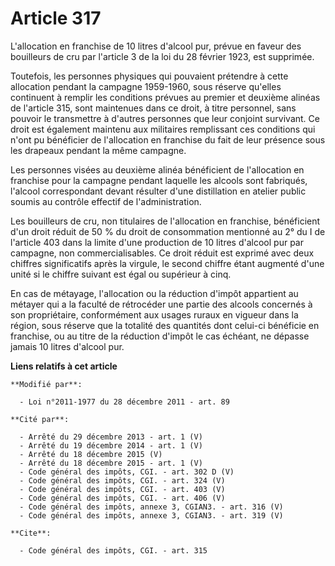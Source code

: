 # Article 317

L'allocation en franchise de 10 litres d'alcool pur, prévue en faveur des bouilleurs de cru par l'article 3 de la loi du 28
février 1923, est supprimée.

Toutefois, les personnes physiques qui pouvaient prétendre à cette allocation pendant la campagne 1959-1960, sous réserve
qu'elles continuent à remplir les conditions prévues au premier et deuxième alinéas de l'article 315, sont maintenues dans ce
droit, à titre personnel, sans pouvoir le transmettre à d'autres personnes que leur conjoint survivant. Ce droit est
également maintenu aux militaires remplissant ces conditions qui n'ont pu bénéficier de l'allocation en franchise du fait de
leur présence sous les drapeaux pendant la même campagne.

Les personnes visées au deuxième alinéa bénéficient de l'allocation en franchise pour la campagne pendant laquelle les
alcools sont fabriqués, l'alcool correspondant devant résulter d'une distillation en atelier public soumis au contrôle
effectif de l'administration.

Les bouilleurs de cru, non titulaires de l'allocation en franchise, bénéficient d'un droit réduit de 50 % du droit de
consommation mentionné au 2° du I de l'article 403 dans la limite d'une production de 10 litres d'alcool pur par campagne,
non commercialisables. Ce droit réduit est exprimé avec deux chiffres significatifs après la virgule, le second chiffre étant
augmenté d'une unité si le chiffre suivant est égal ou supérieur à cinq. 

En cas de métayage, l'allocation ou la réduction d'impôt appartient au métayer qui a la faculté de rétrocéder une partie des
alcools concernés à son propriétaire, conformément aux usages ruraux en vigueur dans la région, sous réserve que la totalité
des quantités dont celui-ci bénéficie en franchise, ou au titre de la réduction d'impôt le cas échéant, ne dépasse jamais 10
litres d'alcool pur.

**Liens relatifs à cet article**

	**Modifié par**:

	  - Loi n°2011-1977 du 28 décembre 2011 - art. 89

	**Cité par**:

	  - Arrêté du 29 décembre 2013 - art. 1 (V)
	  - Arrêté du 19 décembre 2014 - art. 1 (V)
	  - Arrêté du 18 décembre 2015 (V)
	  - Arrêté du 18 décembre 2015 - art. 1 (V)
	  - Code général des impôts, CGI. - art. 302 D (V)
	  - Code général des impôts, CGI. - art. 324 (V)
	  - Code général des impôts, CGI. - art. 403 (V)
	  - Code général des impôts, CGI. - art. 406 (V)
	  - Code général des impôts, annexe 3, CGIAN3. - art. 316 (V)
	  - Code général des impôts, annexe 3, CGIAN3. - art. 319 (V)

	**Cite**:

	  - Code général des impôts, CGI. - art. 315
